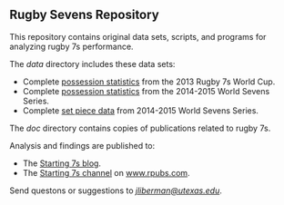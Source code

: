 ## Rugby Sevens Repository

This repository contains original data sets, scripts, and programs for analyzing rugby 7s performance.

The _data_ directory includes these data sets:

* Complete [possession statistics](data/rwc2013_possession_stats.csv) from the 2013 Rugby 7s World Cup.
* Complete [possession statistics](data/ws72014_possession_stats.csv) from the 2014-2015 World Sevens Series.
* Complete [set piece data](data/ws72014_set_stats.csv) from 2014-2015 World Sevens Series.

The _doc_ directory contains copies of publications related to rugby 7s.

Analysis and findings are published to:

* The [Starting 7s blog](http://www.starting7s.com).
* The [Starting 7s channel](http://www.rpubs.com/starting7s/) on www.rpubs.com.

Send questons or suggestions to *<jliberman@utexas.edu>*.
